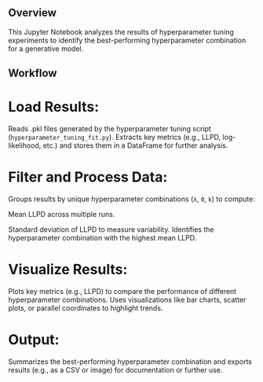 ## Overview 

This Jupyter Notebook analyzes the results of hyperparameter tuning experiments to identify the best-performing hyperparameter combination for a generative model.

## Workflow

# Load Results:
Reads .pkl files generated by the hyperparameter tuning script (`hyperparameter_tuning_fit.py`). Extracts key metrics (e.g., LLPD, log-likelihood, etc.) and stores them in a DataFrame for further analysis.

# Filter and Process Data:
Groups results by unique hyperparameter combinations (`λ`, `ϑ`, `k`) to compute:

Mean LLPD across multiple runs.

Standard deviation of LLPD to measure variability.
Identifies the hyperparameter combination with the highest mean LLPD.

# Visualize Results:
Plots key metrics (e.g., LLPD) to compare the performance of different hyperparameter combinations. Uses visualizations like bar charts, scatter plots, or parallel coordinates to highlight trends.

# Output:
Summarizes the best-performing hyperparameter combination and exports results (e.g., as a CSV or image) for documentation or further use.
